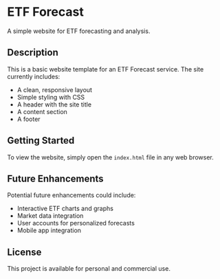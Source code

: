 # ETF Forecast

A simple website for ETF forecasting and analysis.

## Description

This is a basic website template for an ETF Forecast service. The site currently includes:

- A clean, responsive layout
- Simple styling with CSS
- A header with the site title
- A content section
- A footer

## Getting Started

To view the website, simply open the `index.html` file in any web browser.

## Future Enhancements

Potential future enhancements could include:
- Interactive ETF charts and graphs
- Market data integration
- User accounts for personalized forecasts
- Mobile app integration

## License

This project is available for personal and commercial use.